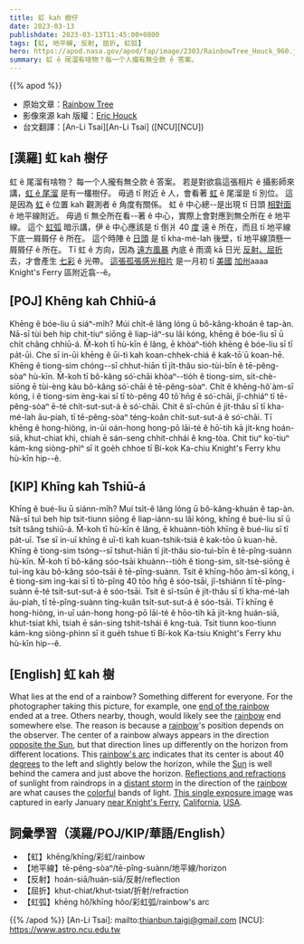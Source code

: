 ```yaml
---
title: 虹 kah 樹仔
date: 2023-03-13
publishdate: 2023-03-13T11:45:00+0800
tags: [虹, 地平線, 反射, 屈折, 虹弧]
hero: https://apod.nasa.gov/apod/fap/image/2303/RainbowTree_Houck_960.jpg
summary: 虹 ê 尾溜有啥物？每一个人攏有無仝款 ê 答案。
---
```


{{% apod %}}

- 原始文章：[Rainbow Tree](https://apod.nasa.gov/apod/ap230313.html)
- 影像來源 kah 版權：[Eric Houck](https://www.instagram.com/a_guy_named_eric/)
- 台文翻譯：[An-Li Tsai][An-Li Tsai] ([NCU][NCU])

## [漢羅] 虹 kah 樹仔
虹 ê 尾溜有啥物？
每一个人攏有無仝款 ê 答案。
若是對欲翕這張相片 ê 攝影師來講，[虹 ê 尾溜][end of the rainbow] 是有一欉樹仔。
毋過 tī 附近 ê 人，會看著 [虹][rainbow 1] ê 尾溜是 tī 別位。
這是因為 [虹][rainbow 2] ê 位置 kah 觀測者 ê 角度有關係。
虹 ê 中心總--是出現 tī 日頭 [相對面][opposite the Sun] ê 地平線附近。
毋過 tī 無仝所在看--著 ê 中心，實際上會對應到無仝所在 ê 地平線。
這个 [虹弧][rainbow's arc] 暗示講，伊 ê 中心應該是 tī 倒爿 40 [度][degrees] 遠 ê 所在，而且 tī 地平線下底一屑屑仔 ê 所在。
這个時陣 ê [日頭][Sun] 是 tī kha-mé-lah 後壁，tī 地平線頂懸一屑屑仔 ê 所在。
Tī 虹 ê 方向，因為 [遠方風暴][distant storm] 內底 ê 雨滴 kā 日光 [反射、屈折][Reflections and refractions] 去，才會產生 [七彩][colorful] ê 光帶。
[這張孤張感光相片][This single exposure image]  是一月初 tī [美國][USA] [加州][California]aaaa Knight's Ferry 區附近翕--ê。



## [POJ] Khēng kah Chhiū-á
Khēng ê bóe-liu ū siáⁿ-mi̍h?
Múi chi̍t-ê lâng lóng ū bô-kâng-khoán ê tap-àn.
Nā-sī tùi beh hip chit-tiuⁿ siōng ê liap-iáⁿ-su lâi kóng, khēng ê bóe-liu sī ū chi̍t châng chhiū-á.
M̄-koh tī hù-kīn ê lâng, ē khòaⁿ-tio̍h khēng ê bóe-liu sī tī pa̍t-ūi.
Che sī in-ūi khēng ê ūi-tì kah koan-chhek-chiá ê kak-tō͘ ū koan-hē.
Khēng ê tiong-sim chóng--sī chhut-hiān tī ji̍t-thâu sio-tùi-bīn ê tē-pêng-sòaⁿ hù-kīn.
M̄-koh tī bô-kâng só͘-chāi khòaⁿ--tio̍h ê tiong-sim, si̍t-chè-siōng ē tùi-èng kàu bô-kâng só͘-chāi ê tē-pêng-sòaⁿ.
Chit ê khēng-hô͘ àm-sī kóng, i ê tiong-sim èng-kai sī tī tò-pêng 40 tō͘ hn̄g ê só͘-chāi, jî-chhiáⁿ tī tē-pêng-sòaⁿ ē-té chi̍t-sut-sut-á ê só͘-chāi.
Chit ê sî-chūn ê ji̍t-thâu sī tī kha-mé-lah āu-piah, tī tē-pêng-sòaⁿ téng-koân chi̍t-sut-sut-á ê só͘-chāi.
Tī khēng ê hong-hiòng, in-ūi oán-hong hong-pō lāi-té ê hō͘-tih kā ji̍t-kng hoán-siā, khut-chiat khì, chiah ē sán-seng chhit-chhái ê kng-tòa.
Chit tiuⁿ ko͘-tiuⁿ kám-kng siòng-phìⁿ sī it goe̍h chhoe tī Bí-kok Ka-chiu Knight's Ferry khu hù-kīn hip--ê.



## [KIP] Khīng kah Tshiū-á
Khīng ê bué-liu ū siánn-mi̍h?
Muí tsi̍t-ê lâng lóng ū bô-kâng-khuán ê tap-àn.
Nā-sī tuì beh hip tsit-tiunn siōng ê liap-iánn-su lâi kóng, khīng ê bué-liu sī ū tsi̍t tsâng tshiū-á.
M̄-koh tī hù-kīn ê lâng, ē khuànn-tio̍h khīng ê bué-liu sī tī pa̍t-uī.
Tse sī in-uī khīng ê uī-tì kah kuan-tshik-tsiá ê kak-tōo ū kuan-hē.
Khīng ê tiong-sim tsóng--sī tshut-hiān tī ji̍t-thâu sio-tuì-bīn ê tē-pîng-suànn hù-kīn.
M̄-koh tī bô-kâng sóo-tsāi khuànn--tio̍h ê tiong-sim, si̍t-tsè-siōng ē tuì-ìng kàu bô-kâng sóo-tsāi ê tē-pîng-suànn.
Tsit ê khīng-hôo àm-sī kóng, i ê tiong-sim ìng-kai sī tī tò-pîng 40 tōo hn̄g ê sóo-tsāi, jî-tshiánn tī tē-pîng-suànn ē-té tsi̍t-sut-sut-á ê sóo-tsāi.
Tsit ê sî-tsūn ê ji̍t-thâu sī tī kha-mé-lah āu-piah, tī tē-pîng-suànn tíng-kuân tsi̍t-sut-sut-á ê sóo-tsāi.
Tī khīng ê hong-hiòng, in-uī uán-hong hong-pō lāi-té ê hōo-tih kā ji̍t-kng huán-siā, khut-tsiat khì, tsiah ē sán-sing tshit-tshái ê kng-tuà.
Tsit tiunn koo-tiunn kám-kng siòng-phìnn sī it gue̍h tshue tī Bí-kok Ka-tsiu Knight's Ferry khu hù-kīn hip--ê.



## [English] 虹 kah 樹

What lies at the end of a rainbow?
Something different for everyone.
For the photographer taking this picture, for example, one [end of the rainbow][end of the rainbow] ended at a tree.
Others nearby, though, would likely see the [rainbow][rainbow 1] end somewhere else.
The reason is because a [rainbow][rainbow 2]'s position depends on the observer.
The center of a rainbow always appears in the direction [opposite the Sun][opposite the Sun], but that direction lines up differently on the horizon from different locations.
This [rainbow's arc][rainbow's arc] indicates that its center is about 40 [degrees][degrees] to the left and slightly below the horizon, while the [Sun][Sun] is well behind the camera and just above the horizon.
[Reflections and refractions][Reflections and refractions] of sunlight from raindrops in a [distant storm][distant storm] in the direction of the [rainbow][rainbow 3] are what causes the [colorful][colorful] bands of light.
[This single exposure image][This single exposure image] was captured in early January [near Knight's Ferry][near Knight's Ferry], [California][California], [USA][USA].


## 詞彙學習（漢羅/POJ/KIP/華語/English）
- 【虹】khēng/khīng/彩虹/rainbow
- 【地平線】tē-pêng-sòaⁿ/tē-pîng-suànn/地平線/horizon
- 【反射】hoán-siā/huán-siā/反射/reflection
- 【屈折】khut-chiat/khut-tsiat/折射/refraction
- 【虹弧】khēng hô͘/khīng hôo/彩虹弧/rainbow's arc


{{% /apod %}}
[An-Li Tsai]: mailto:thianbun.taigi@gmail.com
[NCU]: https://www.astro.ncu.edu.tw

[copyright]: https://apod.nasa.gov/apod/fap/lib/about_apod.html#srapply
[License]: https://creativecommons.org/licenses/by/2.0/


[end of the rainbow]:https://youtu.be/PSZxmZmBfnU
[rainbow 1]:https://en.wikipedia.org/wiki/Rainbow
[rainbow 2]:https://youtu.be/xkDhQGXqwCM
[opposite the Sun]:https://apod.nasa.gov/apod/ap190624.html
[rainbow's arc]:https://apod.nasa.gov/apod/ap221227.html
[degrees]:https://www.mathsisfun.com/geometry/degrees.html
[Sun]:https://solarsystem.nasa.gov/solar-system/sun/by-the-numbers/
[Reflections and refractions]:https://atoptics.co.uk/rainbows/primrays.htm
[distant storm]:https://apod.nasa.gov/apod/ap170226.html
[rainbow 3]:https://atoptics.co.uk/bows.htm
[colorful]:https://en.wikipedia.org/wiki/Rainbow#/media/File:Rainbow1.svg
[This single exposure image]:https://www.instagram.com/p/CnFDoMGJCBn/
[near Knight's Ferry]:https://youtu.be/HTTFCm5ueA8?t=39
[California]:https://en.wikipedia.org/wiki/California
[USA]:https://en.wikipedia.org/wiki/United_States
